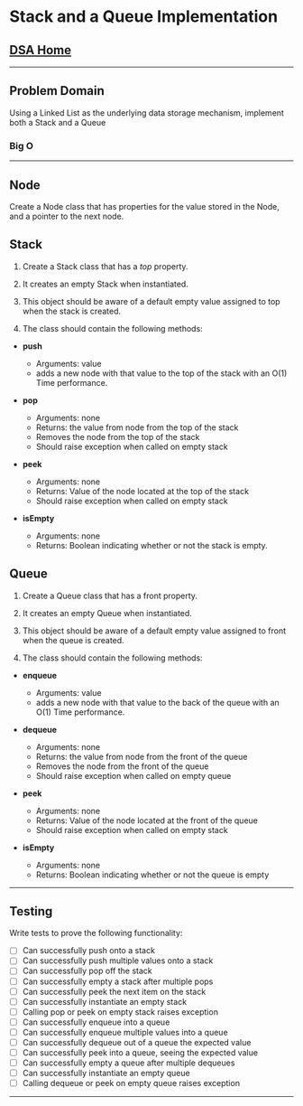 # Stack and a Queue Implementation

## [DSA Home](https://mistidinzy.github.io/data-structures-and-algorithms/)

---

## Problem Domain

Using a Linked List as the underlying data storage mechanism, implement both a Stack and a Queue

### Big O

---

## Node

Create a Node class that has properties for the value stored in the Node, and a pointer to the next node.

## **Stack**

1. Create a Stack class that has a *top* property.

2. It creates an empty Stack when instantiated.

3. This object should be aware of a default empty value assigned to top when the stack is created.

4. The class should contain the following methods:

* **push**
  * Arguments: value
  * adds a new node with that value to the top of the stack with an O(1) Time performance.

* **pop**
  * Arguments: none
  * Returns: the value from node from the top of the stack
  * Removes the node from the top of the stack
  * Should raise exception when called on empty stack

* **peek**
  * Arguments: none
  * Returns: Value of the node located at the top of the stack
  * Should raise exception when called on empty stack

* **isEmpty**
  * Arguments: none
  * Returns: Boolean indicating whether or not the stack is empty.

## **Queue**

1. Create a Queue class that has a front property.

2. It creates an empty Queue when instantiated.

3. This object should be aware of a default empty value assigned to front when the queue is created.

4. The class should contain the following methods:

* **enqueue**
  * Arguments: value
  * adds a new node with that value to the back of the queue with an O(1) Time performance.

* **dequeue**
  * Arguments: none
  * Returns: the value from node from the front of the queue
  * Removes the node from the front of the queue
  * Should raise exception when called on empty queue

* **peek**
  * Arguments: none
  * Returns: Value of the node located at the front of the queue
  * Should raise exception when called on empty stack

* **isEmpty**
  * Arguments: none
  * Returns: Boolean indicating whether or not the queue is empty

---

## Testing

Write tests to prove the following functionality:

* [ ] Can successfully push onto a stack
* [ ] Can successfully push multiple values onto a stack
* [ ] Can successfully pop off the stack
* [ ] Can successfully empty a stack after multiple pops
* [ ] Can successfully peek the next item on the stack
* [ ] Can successfully instantiate an empty stack
* [ ] Calling pop or peek on empty stack raises exception
* [ ] Can successfully enqueue into a queue
* [ ] Can successfully enqueue multiple values into a queue
* [ ] Can successfully dequeue out of a queue the expected value
* [ ] Can successfully peek into a queue, seeing the expected value
* [ ] Can successfully empty a queue after multiple dequeues
* [ ] Can successfully instantiate an empty queue
* [ ] Calling dequeue or peek on empty queue raises exception

---

